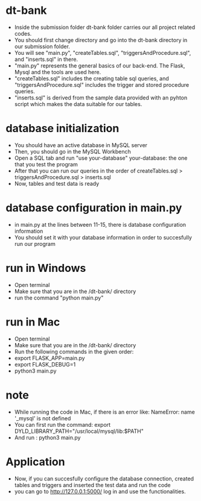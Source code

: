 # dt-bank
* Inside the submission folder dt-bank folder carries our all project related codes.
* You should first change directory and go into the dt-bank directory in our submission folder.
* You will see "main.py", "createTables.sql", "triggersAndProcedure.sql", and "inserts.sql" in there.
* "main.py" represents the general basics of our back-end. The Flask, Mysql and the tools are used here. 
* "createTables.sql" includes the creating table sql queries, and "triggersAndProcedure.sql" includes the trigger and stored procedure queries.
* "inserts.sql" is derived from the sample data provided with an pyhton script which makes the data suitable for our tables.
# database initialization
* You should have an active database in MySQL server
* Then, you should go in the MySQL Workbench
* Open a SQL tab and run "use your-database" your-database: the one that you test the program
* After that you can run our queries in the order of createTables.sql > triggersAndProcedure.sql > inserts.sql
* Now, tables and test data is ready
# database configuration in main.py
* in main.py at the lines between 11-15, there is database configuration information
* You should set it with your database information in order to succesfully run our program
# run in Windows
* Open terminal
* Make sure that you are in the /dt-bank/ directory
* run the command "python main.py"
# run in Mac
* Open terminal
* Make sure that you are in the /dt-bank/ directory
* Run the following commands in the given order:
* export FLASK_APP=main.py
* export FLASK_DEBUG=1
* python3 main.py
# note
* While running the code in Mac, if there is an error like: NameError: name '_mysql' is not defined
* You can first run the command: export DYLD_LIBRARY_PATH="/usr/local/mysql/lib:$PATH"
* And run : python3 main.py

# Application
* Now, if you can succesfully configure the database connection, created tables and triggers and inserted the test data and run the code
* you can go to http://127.0.0.1:5000/ log in and use the functionalities.
